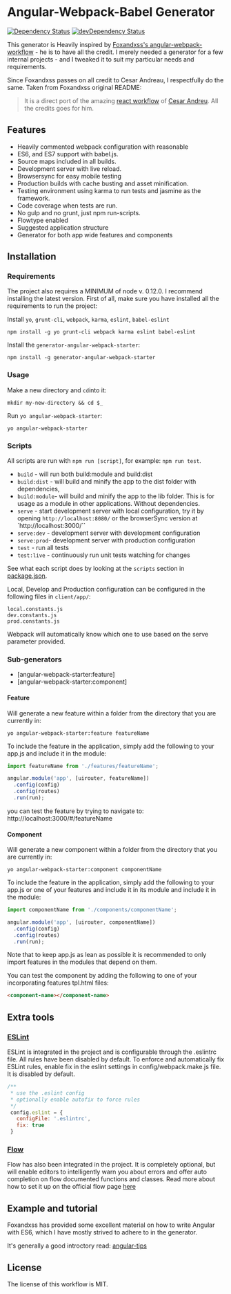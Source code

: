 # Angular-Webpack-Babel Generator

[![Dependency Status](https://david-dm.org/Foxandxss/angular-webpack-workflow/status.svg)](https://david-dm.org/Foxandxss/angular-webpack-workflow#info=dependencies) [![devDependency Status](https://david-dm.org/Foxandxss/angular-webpack-workflow/dev-status.svg)](https://david-dm.org/Foxandxss/angular-webpack-workflow#info=devDependencies)

This generator is Heavily inspired by [Foxandxss's angular-webpack-workflow](https://github.com/Foxandxss/angular-webpack-workflow) - he is to have all the credit. I merely needed a generator for a few internal projects - and I tweaked it to suit my particular needs and requirements.

Since Foxandxss passes on all credit to Cesar Andreau, I respectfully do the same.
Taken from Foxandxss original README:
> It is a direct port of the amazing [react workflow](https://github.com/cesarandreu/web-app) of [Cesar Andreu](https://github.com/cesarandreu). All the credits goes for him.


## Features

* Heavily commented webpack configuration with reasonable
* ES6, and ES7 support with babel.js.
* Source maps included in all builds.
* Development server with live reload.
* Browsersync for easy mobile testing
* Production builds with cache busting and asset minification.
* Testing environment using karma to run tests and jasmine as the framework.
* Code coverage when tests are run.
* No gulp and no grunt, just npm run-scripts.
* Flowtype enabled
* Suggested application structure
* Generator for both app wide features and components


## Installation

### Requirements
The project also requires a MINIMUM of node v. 0.12.0. I recommend installing the latest version.
First of all, make sure you have installed all the requirements to run the project:

Install ``yo``, ``grunt-cli``, ``webpack``, ``karma``, ``eslint``, ``babel-eslint``
```shell
npm install -g yo grunt-cli webpack karma eslint babel-eslint
```

Install the ``generator-angular-webpack-starter``:
```shell
npm install -g generator-angular-webpack-starter
```

### Usage
Make a new directory and ``cd``into it:
```shell
mkdir my-new-directory && cd $_
```

Run ``yo angular-webpack-starter``:
```shell
yo angular-webpack-starter
```

### Scripts

All scripts are run with `npm run [script]`, for example: `npm run test`.

* `build` - will run both build:module and build:dist
* `build:dist` - will build and minify the app to the dist folder with dependencies,
* `build:module`- will build and minify the app to the lib folder. This is for usage as a module in other applications. Without dependencies.
* `serve` - start development server with local configuration, try it by opening `http://localhost:8080/` or the browserSync version at `http://localhost:3000/``
* `serve:dev` - development server with development configuration
* `serve:prod`- development server with production configuration
* `test` - run all tests
* `test:live` - continuously run unit tests watching for changes

See what each script does by looking at the `scripts` section in [package.json](./package.json).

Local, Develop and Production configuration can be configured in the following files in `client/app/`:
```
local.constants.js
dev.constants.js
prod.constants.js
```
Webpack will automatically know which one to use based on the serve parameter provided.
### Sub-generators
* [angular-webpack-starter:feature]
* [angular-webpack-starter:component]

#### Feature
Will generate a new feature within a folder from the directory that you are currently in:
```shell
yo angular-webpack-starter:feature featureName
```

To include the feature in the application, simply add the following to your app.js
and include it in the module:
```javascript
import featureName from './features/featureName';

angular.module('app', [uirouter, featureName])
  .config(config)
  .config(routes)
  .run(run);
```

you can test the feature by trying to navigate to: http://localhost:3000/#/featureName

#### Component
Will generate a new component within a folder from the directory that you are currently in:
```shell
yo angular-webpack-starter:component componentName
```

To include the feature in the application, simply add the following to your app.js or one of your features and include it in its module and include it in the module:
```javascript
import componentName from './components/componentName';

angular.module('app', [uirouter, componentName])
  .config(config)
  .config(routes)
  .run(run);
```

Note that to keep app.js as lean as possible it is recommended to only import features in the modules that depend on them.

You can test the component by adding the following to one of your incorporating features tpl.html files:
```html
<component-name></component-name>
```

## Extra tools

### [ESLint](http://eslint.org/)
ESLint is integrated in the project and is configurable through the .eslintrc
file. All rules have been disabled by default.
To enforce and automatically fix ESLint rules, enable fix in the eslint settings in config/webpack.make.js file. It is disabled by default.

```javascript
/**
 * use the .eslint config
 * optionally enable autofix to force rules
 */
 config.eslint = {
   configFile: '.eslintrc',
   fix: true
 }
```

### [Flow](http://flowtype.org/)
Flow has also been integrated in the project. It is completely optional, but will enable editors to intelligently warn you about errors and offer auto completion on flow documented functions and classes. Read more about how to set it up on the official flow page [here](http://flowtype.org/)


## Example and tutorial
Foxandxss has provided some excellent material on how to write Angular with ES6, which I have mostly strived to adhere to in the generator.

It's generally a good introctory read: [angular-tips](http://angular-tips.com/blog/2015/06/using-angular-1-dot-x-with-es6-and-webpack/)

## License

The license of this workflow is MIT.
